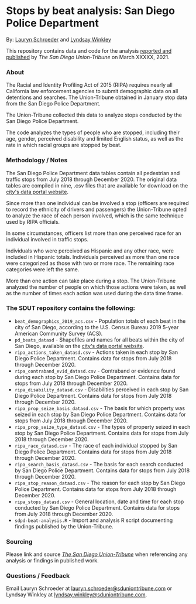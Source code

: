 # Stops by beat analysis: San Diego Police Department
By: [Lauryn Schroeder](https://www.sandiegouniontribune.com/sdut-lauryn-schroeder-staff.html) and [Lyndsay Winkley](https://www.sandiegouniontribune.com/sdut-lyndsay-winkley-staff.html)

This repository contains data and code for the analysis [reported and published](XXXXXX) by *The San Diego Union-Tribune* on March XXXXX, 2021.

### About

The Racial and Identity Profiling Act of 2015 (RIPA) requires nearly all California law enforcement agencies to submit demographic data on all detentions and searches. The Union-Tribune obtained in January stop data from the San Diego Police Department.

The Union-Tribune collected this data to analyze stops conducted by the San Diego Police Department.

The code analyzes the types of people who are stopped, including their age, gender, perceived disability and limited English status, as well as the rate in which racial groups are stopped by beat.

### Methodology / Notes

The San Diego Police Department data tables contain all pedestrian and traffic stops from July 2018 through December 2020. The original data tables are compiled in nine, .csv files that are available for download on the [city's data portal website](https://data.sandiego.gov/datasets/police-ripa-stops/).

Since more than one individual can be involved a stop (officers are required to record the ethnicity of drivers and passengers) the Union-Tribune opted to analyze the race of each person involved, which is the same technique used by RIPA officials.

In some circumstances, officers list more than one perceived race for an individual involved in traffic stops. 

Individuals who were perceived as Hispanic and any other race, were included in Hispanic totals. Individuals perceived as more than one race were categorized as those with two or more race. The remaining race categories were left the same.

More than one action can take place during a stop. The Union-Tribune analyzed the number of people on which those actions were taken, as well as the number of times each action was used during the data time frame.

### The SDUT repository contains the following:

- `beat_demographics_2019_acs.csv` - Population totals of each beat in the city of San Diego, according to the U.S. Census Bureau 2019 5-year American Community Survey (ACS).
- `pd_beats_datasd` - Shapefiles and names for all beats within the city of San Diego, available on the [city's data portal website](https://data.sandiego.gov/datasets/police-beats/).
- `ripa_actions_taken_datasd.csv` - Actions taken in each stop by San Diego Police Department. Contains data for stops from July 2018 through December 2020.
- `ripa_contraband_evid_datasd.csv` - Contraband or evidence found during each stop by San Diego Police Department. Contains data for stops from July 2018 through December 2020.
- `ripa_disability_datasd.csv` - Disabilities perceived in each stop by San Diego Police Department. Contains data for stops from July 2018 through December 2020.
- `ripa_prop_seize_basis_datasd.csv` - The basis for which property was seized in each stop by San Diego Police Department. Contains data for stops from July 2018 through December 2020.
- `ripa_prop_seize_type_datasd.csv` - The types of property seized in each stop by San Diego Police Department. Contains data for stops from July 2018 through December 2020.
- `ripa_race_datasd.csv` - The race of each individual stopped by San Diego Police Department. Contains data for stops from July 2018 through December 2020.
- `ripa_search_basis_datasd.csv` - The basis for each search conducted by San Diego Police Department. Contains data for stops from July 2018 through December 2020.
- `ripa_stop_reason_datasd.csv` - The reason for each stop by San Diego Police Department. Contains data for stops from July 2018 through December 2020.
- `ripa_stops_datasd.csv` - General location, date and time for each stop conducted by San Diego Police Department. Contains data for stops from July 2018 through December 2020.
- `sdpd-beat-analysis.R` - Import and analysis R script documenting findings published by the Union-Tribune.

### Sourcing
Please link and source [*The San Diego Union-Tribune*](https://www.sandiegouniontribune.com/) when referencing any analysis or findings in published work.

### Questions / Feedback

Email Lauryn Schroeder at [lauryn.schroeder@sduniontribune.com](mailto:lauryn.schroeder@sduniontribune.com) or Lyndsay Winkley at [lyndsay.winkley@sduniontribune.com](mailto:lyndsay.winkley@sduniontribune.com).
